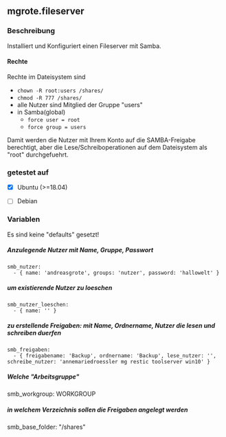 ## mgrote.fileserver

### Beschreibung
Installiert und Konfiguriert einen Fileserver mit Samba.
#### Rechte
Rechte im Dateisystem sind
  - `chown -R root:users /shares/`
  - `chmod -R 777 /shares/`
  - alle Nutzer sind Mitglied der Gruppe "users"
  - in Samba(global)
    - `force user = root`
    - `force group = users`

Damit werden die Nutzer mit Ihrem Konto auf die SAMBA-Freigabe berechtigt, aber die Lese/Schreiboperationen auf dem Dateisystem als "root" durchgefuehrt.

### getestet auf
- [x] Ubuntu (>=18.04)
- [ ] Debian


### Variablen
Es sind keine "defaults" gesetzt!
##### Anzulegende Nutzer mit Name, Gruppe, Passwort
    smb_nutzer:
      - { name: 'andreasgrote', groups: 'nutzer', password: 'hallowelt' }
##### um existierende Nutzer zu loeschen
    smb_nutzer_loeschen:
      - { name: '' }
##### zu erstellende Freigaben: mit Name, Ordnername, Nutzer die lesen und schreiben duerfen
    smb_freigaben:
      - { freigabename: 'Backup', ordnername: 'Backup', lese_nutzer: '', schreibe_nutzer: 'annemariedroessler mg restic toolserver win10' }
##### Welche "Arbeitsgruppe"
  smb_workgroup: WORKGROUP
##### in welchem Verzeichnis sollen die Freigaben angelegt werden
  smb_base_folder: "/shares"
